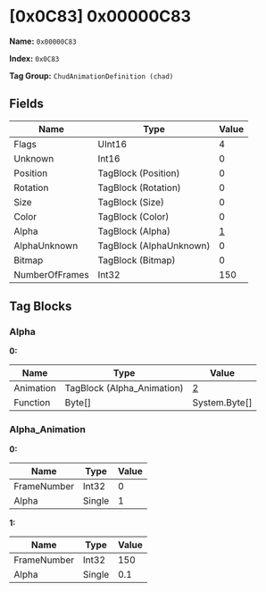 # [0x0C83] 0x00000C83

**Name:** ```0x00000C83```

**Index:** ```0x0C83```

**Tag Group:** ```ChudAnimationDefinition (chad)```

## Fields

Name	| Type	| Value
---	|---	|---	|
Flags	|UInt16	|4
Unknown	|Int16	|0
Position	|TagBlock (Position)	|0
Rotation	|TagBlock (Rotation)	|0
Size	|TagBlock (Size)	|0
Color	|TagBlock (Color)	|0
Alpha	|TagBlock (Alpha)	|[1](#alpha)
AlphaUnknown	|TagBlock (AlphaUnknown)	|0
Bitmap	|TagBlock (Bitmap)	|0
NumberOfFrames	|Int32	|150


## Tag Blocks

### Alpha

**0:**

Name	| Type	| Value
---	|---	|---	|
Animation	|TagBlock (Alpha_Animation)	|[2](#alpha_animation)
Function	|Byte[]	|System.Byte[]


### Alpha_Animation

**0:**

Name	| Type	| Value
---	|---	|---	|
FrameNumber	|Int32	|0
Alpha	|Single	|1


**1:**

Name	| Type	| Value
---	|---	|---	|
FrameNumber	|Int32	|150
Alpha	|Single	|0.1


